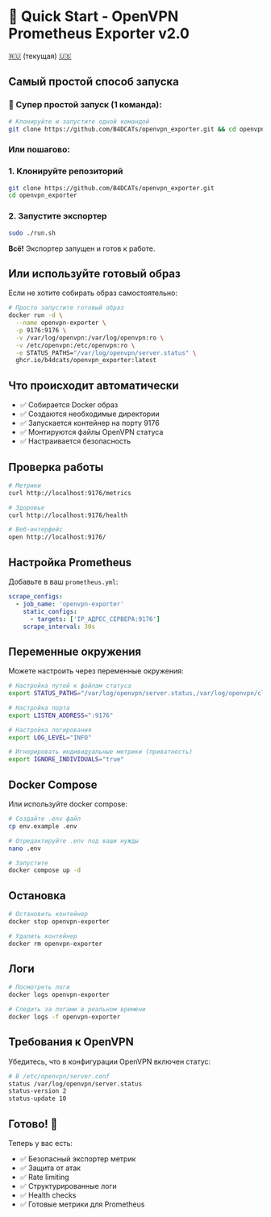 # 🚀 Quick Start - OpenVPN Prometheus Exporter v2.0

[🇷🇺](QUICKSTART.md) (текущая) [🇺🇸](../en/QUICKSTART.md)

## Самый простой способ запуска

### 🚀 Супер простой запуск (1 команда):
```bash
# Клонируйте и запустите одной командой
git clone https://github.com/B4DCATs/openvpn_exporter.git && cd openvpn_exporter && sudo ./run.sh
```

### Или пошагово:

### 1. Клонируйте репозиторий
```bash
git clone https://github.com/B4DCATs/openvpn_exporter.git
cd openvpn_exporter
```

### 2. Запустите экспортер
```bash
sudo ./run.sh
```

**Всё!** Экспортер запущен и готов к работе.

## Или используйте готовый образ

Если не хотите собирать образ самостоятельно:

```bash
# Просто запустите готовый образ
docker run -d \
  --name openvpn-exporter \
  -p 9176:9176 \
  -v /var/log/openvpn:/var/log/openvpn:ro \
  -v /etc/openvpn:/etc/openvpn:ro \
  -e STATUS_PATHS="/var/log/openvpn/server.status" \
  ghcr.io/b4dcats/openvpn_exporter:latest
```

## Что происходит автоматически

- ✅ Собирается Docker образ
- ✅ Создаются необходимые директории
- ✅ Запускается контейнер на порту 9176
- ✅ Монтируются файлы OpenVPN статуса
- ✅ Настраивается безопасность

## Проверка работы

```bash
# Метрики
curl http://localhost:9176/metrics

# Здоровье
curl http://localhost:9176/health

# Веб-интерфейс
open http://localhost:9176/
```

## Настройка Prometheus

Добавьте в ваш `prometheus.yml`:

```yaml
scrape_configs:
  - job_name: 'openvpn-exporter'
    static_configs:
      - targets: ['IP_АДРЕС_СЕРВЕРА:9176']
    scrape_interval: 30s
```

## Переменные окружения

Можете настроить через переменные окружения:

```bash
# Настройка путей к файлам статуса
export STATUS_PATHS="/var/log/openvpn/server.status,/var/log/openvpn/client.status"

# Настройка порта
export LISTEN_ADDRESS=":9176"

# Настройка логирования
export LOG_LEVEL="INFO"

# Игнорировать индивидуальные метрики (приватность)
export IGNORE_INDIVIDUALS="true"
```

## Docker Compose

Или используйте docker compose:

```bash
# Создайте .env файл
cp env.example .env

# Отредактируйте .env под ваши нужды
nano .env

# Запустите
docker compose up -d
```

## Остановка

```bash
# Остановить контейнер
docker stop openvpn-exporter

# Удалить контейнер
docker rm openvpn-exporter
```

## Логи

```bash
# Посмотреть логи
docker logs openvpn-exporter

# Следить за логами в реальном времени
docker logs -f openvpn-exporter
```

## Требования к OpenVPN

Убедитесь, что в конфигурации OpenVPN включен статус:

```bash
# В /etc/openvpn/server.conf
status /var/log/openvpn/server.status
status-version 2
status-update 10
```

## Готово! 🎉

Теперь у вас есть:
- ✅ Безопасный экспортер метрик
- ✅ Защита от атак
- ✅ Rate limiting
- ✅ Структурированные логи
- ✅ Health checks
- ✅ Готовые метрики для Prometheus
